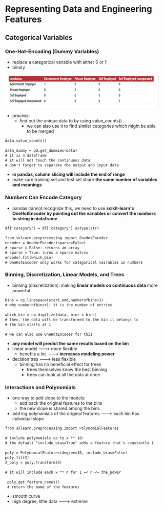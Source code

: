 # Representing Data and Engineering Features

## Categorical Variables

### One-Hot-Encoding (Dummy Variables)

* replace a categorical variable with either 0 or 1
* binary

![](<.gitbook/assets/Screen Shot 2022-06-12 at 6.37.57 PM.png>)

* process:
  * find out the unique data to by using value\_counts()
    * we can also use it to find similar categories which might be able to be merged

```
data.value_counts()

data_dummy = pd.get_dummies(data)
# it is a dataframw
# it will not touch the continuous data
# don't forget to separate the output and input data
```

* **in pandas, column slicing will include the end of range**
* make sure training set and test set share **the same number of variables and meanings**



### Numbers Can Encode Category

* pandas cannot recognize this, we need to use **scikit-learn's OneHotEncoder by pointing out the variables or convert the numbers to string in dataframe**

```
df['category'] = df['category'].astype(str)

from sklearn.preprocessing import OneHotEncoder
encoder = OneHotEncoder(sparse=False)
# sparse = False: returns an array
# sparse = True: turns a sparse matrix
encoder.fit(which_bin)
# OneHotEncoder only works for categorical vairables in numbers

```



### Binning, Discretization, Linear Models, and Trees

* binning (discretization): making **linear models on continuous data** more powerful

```
bins = np.linespace(start,end,numberofbins+1)
# why numberofbins+1: it is the number of entries

which_bin = np.digitize(data, bins = bins)
# then, the data will be transformed to the bin it belongs to
# the bin starts at 1

# we can also use OneHotEncoder for this
```

* **any model will predict the same results based on the bin**
* linear model ---> more flexible
  * benefits a lot ---> **increases modeling power**
* decision tres ---> less flexible
  * binning has no beneficial effect for trees
    * trees themselves know the best binning
    * trees can look at all the data at once



### Interactions and Polynomials

* one way to add slope to the models:
  * add back the original features to the bins
  * the new slope is shared among the bins
* add ing polynomials of the original features ---> each bin has individual slope

```
from sklearn.preprocessing import PolynomialFeatures

# include polynomials up to x ** 10:
# the default "include_bias=True" adds a feature that's constantly 1

poly = PolynomialFeatures(degree=10, include_bias=False) 
poly.fit(X)
X_poly = poly.transform(X)

# it will include each x ** n for 1 =< n <= the_power

 poly.get_feature_names()
 # return the name of the features 
```

* smooth curve
* high degree, little data ---> extreme



###

